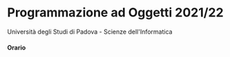 # Programmazione ad Oggetti 2021/22
Università degli Studi di Padova - Scienze dell'Informatica



#### Orario

